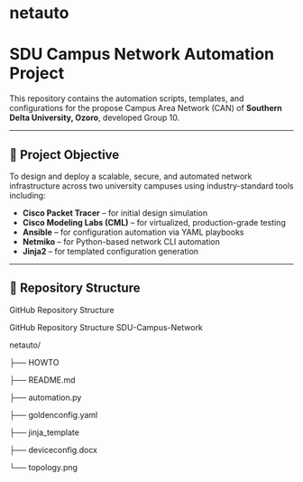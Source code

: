 # netauto
 # SDU Campus Network Automation Project

This repository contains the automation scripts, templates, and configurations for the propose Campus Area Network (CAN) of **Southern Delta University, Ozoro**, developed Group 10.

---

## 📡 Project Objective

To design and deploy a scalable, secure, and automated network infrastructure across two university campuses using industry-standard tools including:

- **Cisco Packet Tracer** – for initial design simulation
- **Cisco Modeling Labs (CML)** – for virtualized, production-grade testing
- **Ansible** – for configuration automation via YAML playbooks
- **Netmiko** – for Python-based network CLI automation
- **Jinja2** – for templated configuration generation

---

## 📁 Repository Structure
GitHub Repository Structure

GitHub Repository Structure
SDU-Campus-Network

netauto/

├── HOWTO

├── README.md

├── automation.py

├── goldenconfig.yaml

├── jinja_template

├── deviceconfig.docx

└── topology.png
 
